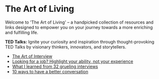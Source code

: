 # **The Art of Living**

Welcome to 'The Art of Living' – a handpicked collection of resources and links designed to empower you on your journey towards a more enriching and fulfilling life.

**TED Talks:** Ignite your curiosity and inspiration through thought-provoking TED Talks by visionary thinkers, innovators, and storytellers.

  - [The Art of Interview](https://www.youtube.com/watch?v=F_NEIwDiCSw) 
  - [Looking for a job? Highlight your ability, not your experience](https://www.youtube.com/watch?v=guXxy8LH2QM)
  - [What I learned from 32 grueling interviews](https://www.youtube.com/watch?v=QiC6KS5zHPQ)
  - [10 ways to have a better conversation](https://www.youtube.com/watch?v=R1vskiVDwl4) 
